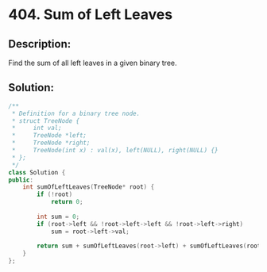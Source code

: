 # 404. Sum of Left Leaves

## Description:

Find the sum of all left leaves in a given binary tree.

## Solution:

```c++
/**
 * Definition for a binary tree node.
 * struct TreeNode {
 *     int val;
 *     TreeNode *left;
 *     TreeNode *right;
 *     TreeNode(int x) : val(x), left(NULL), right(NULL) {}
 * };
 */
class Solution {
public:
    int sumOfLeftLeaves(TreeNode* root) {
        if (!root)
            return 0;
        
        int sum = 0;
        if (root->left && !root->left->left && !root->left->right)
            sum = root->left->val;
       
        return sum + sumOfLeftLeaves(root->left) + sumOfLeftLeaves(root->right);
    }
};
```

<!-- remark：

-  -->
